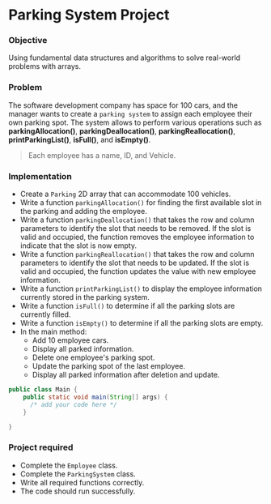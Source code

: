 # Parking System Project

### Objective
Using fundamental data structures and algorithms to solve real-world problems with arrays.

### Problem
The software development company has space for 100 cars, and the manager wants to create a `parking system` to assign each employee their own parking spot. The system allows to perform various operations such as **parkingAllocation()**, **parkingDeallocation()**, **parkingReallocation()**, **printParkingList()**, **isFull()**, and **isEmpty()**.

> Each employee has a name, ID, and Vehicle.   
 
  

### Implementation
- Create a `Parking` 2D array that can accommodate 100 vehicles.
- Write a function `parkingAllocation()` for finding the first available slot in the parking and adding the employee.
- Write a function `parkingDeallocation()` that takes the row and column parameters to identify the slot that needs to be removed. If the slot is valid and occupied, the function removes the employee information to indicate that the slot is now empty.
- Write a function `parkingReallocation()` that takes the row and column parameters to identify the slot that needs to be updated. If the slot is valid and occupied, the function updates the  value with new employee information.
- Write a function `printParkingList()` to display the employee information currently stored in the parking system. 
- Write a function `isFull()` to determine if all the parking slots are currently filled.
- Write a function `isEmpty()` to determine if all the parking slots are empty.
- In the main method:
  - Add 10 employee cars.
  - Display all parked information.
  - Delete one employee's parking spot.
  - Update the parking spot of the last employee.
  - Display all parked information after deletion and update.

``` java
public class Main {
    public static void main(String[] args) {
      /* add your code here */
    }

}
```
### Project required
- Complete the `Employee` class.
- Complete the `ParkingSystem` class.
- Write all required functions correctly.
- The code should run successfully.
